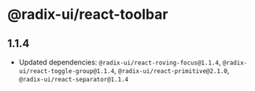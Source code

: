# @radix-ui/react-toolbar

## 1.1.4

- Updated dependencies: `@radix-ui/react-roving-focus@1.1.4`, `@radix-ui/react-toggle-group@1.1.4`, `@radix-ui/react-primitive@2.1.0`, `@radix-ui/react-separator@1.1.4`
